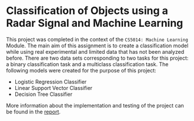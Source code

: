 # Classification of Objects using a Radar Signal and Machine Learning

This project was completed in the context of the `CS5014: Machine Learning` Module. The main aim of this assignment is to create a classification model while using real experimental and limited data that has not been analyzed before. There are two data sets corresponding to two tasks for this project: a binary classification task and a multiclass classification task. The following models were created for the purpose of this project:
- Logistic Regression Classifier
- Linear Support Vector Classifier
- Decision Tree Classifier

More information about the implementation and testing of the project can be found in the [report](Report.pdf).
